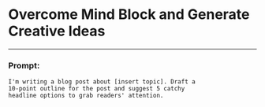 # Overcome Mind Block and Generate Creative Ideas

---

### Prompt:

```
I'm writing a blog post about [insert topic]. Draft a
10-point outline for the post and suggest 5 catchy
headline options to grab readers' attention.
```

